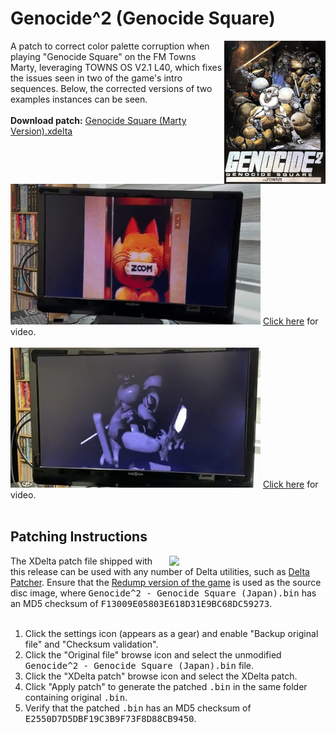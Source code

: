 <h1>Genocide^2 (Genocide Square)</h1>
<img width="162" height="229" align="right" src="https://github.com/DerekPascarella/GenocideSquare-ColorPatchFMTownsMarty/blob/main/cover.jpg?raw=true">A patch to correct color palette corruption when playing "Genocide Square" on the FM Towns Marty, leveraging TOWNS OS V2.1 L40, which fixes the issues seen in two of the game's intro sequences.  Below, the corrected versions of two examples instances can be seen.
<br><br>
<b>Download patch:</b> <a href="https://github.com/DerekPascarella/GenocideSquare-ColorPatchFMTownsMarty/raw/main/Genocide%20Square%20(Marty%20Version).xdelta">Genocide Square (Marty Version).xdelta</a>
<br><br>
<img src="https://github.com/DerekPascarella/GenocideSquare-ColorPatchFMTownsMarty/blob/main/example_1.png?raw=true">
<a href="https://imgur.com/vlCbNoY">Click here</a> for video.
<br><br>
<img src="https://github.com/DerekPascarella/GenocideSquare-ColorPatchFMTownsMarty/blob/main/example_2.png?raw=true">
<a href="https://imgur.com/ljSY3py">Click here</a> for video.
<br><br>

<h2>Patching Instructions</h2>
<img align="right" width="250" src="https://i.imgur.com/r4b04e7.png">The XDelta patch file shipped with this release can be used with any number of Delta utilities, such as <a href="https://www.romhacking.net/utilities/704/">Delta Patcher</a>. Ensure that the <a href="http://redump.org/disc/43807/">Redump version of the game</a> is used as the source disc image, where <tt>Genocide^2 - Genocide Square (Japan).bin</tt> has an MD5 checksum of <tt>F13009E05803E618D31E9BC68DC59273</tt>.
<br><br>
<ol type="1">
<li>Click the settings icon (appears as a gear) and enable "Backup original file" and "Checksum validation".</li>
<li>Click the "Original file" browse icon and select the unmodified <tt>Genocide^2 - Genocide Square (Japan).bin</tt> file.</li>
<li>Click the "XDelta patch" browse icon and select the XDelta patch.</li>
<li>Click "Apply patch" to generate the patched <tt>.bin</tt> in the same folder containing original <tt>.bin</tt>.</li>
<li>Verify that the patched <tt>.bin</tt> has an MD5 checksum of <tt>E2550D7D5DBF19C3B9F73F8D88CB9450</tt>.</li>
</ol>
